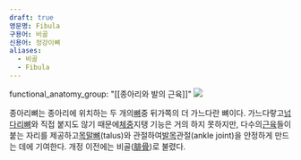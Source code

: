 ```yaml
---
draft: true
영문명: Fibula
구용어: 비골
신용어: 정강이뼈
aliases:
  - 비골
  - Fibula
---
```


functional_anatomy_group: "[[종아리와 발의 근육]]"
![](https://i.namu.wiki/i/7TzjMmtdOY4PKqR3_SSly-vaevxqlYbtpibgGmb_YqIkrByOuQfjmkRgOFL5kMD5YnHldR-YIw7Wyp1lh4DuwFkl695hntjPuQrnVe1bXwOtCKophi7rRhlC7CpwLK_w7QCnEeXca1TLbGSFkZad1Q.webp)

종아리뼈는 종아리에 위치하는 두 개의[뼈](https://namu.wiki/w/%EB%BC%88 "뼈")중 뒤가쪽의 더 가느다란 뼈이다.
가느다랗고[넙다리뼈](https://namu.wiki/w/%EB%84%99%EB%8B%A4%EB%A6%AC%EB%BC%88 "넙다리뼈")와 직접 붙지도 않기
때문에[체중](https://namu.wiki/w/%EC%B2%B4%EC%A4%91 "체중")지탱 기능은 거의 하지 못하지만,
다수의[근육](https://namu.wiki/w/%EA%B7%BC%EC%9C%A1 "근육")들이 붙는 자리를
제공하고[목말뼈](https://namu.wiki/w/%EB%AA%A9%EB%A7%90%EB%BC%88 "목말뼈")(talus)와
관절하여[발목](https://namu.wiki/w/%EB%B0%9C%EB%AA%A9 "발목")관절(ankle joint)을 안정하게 만드는 데에 기여한다. 개정 이전에는
비골([腓](https://namu.wiki/w/%E8%85%93 "腓")[骨](https://namu.wiki/w/%E9%AA%A8 "骨"))로 불렸다.
